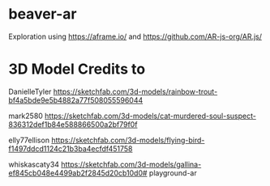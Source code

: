 # beaver-ar

Exploration using https://aframe.io/ and https://github.com/AR-js-org/AR.js/

# 3D Model Credits to
DanielleTyler
https://sketchfab.com/3d-models/rainbow-trout-bf4a5bde9e5b4882a77f508055596044

mark2580
https://sketchfab.com/3d-models/cat-murdered-soul-suspect-836312def1b84e588866500a2bf79f0f

elly77ellison
https://sketchfab.com/3d-models/flying-bird-f1497ddcd1124c21b3ba4ecfdf451758

whiskascaty34
https://sketchfab.com/3d-models/gallina-ef845cb048e4499ab2f2845d20cb10d0# playground-ar
